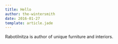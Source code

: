 ```yaml
---
title: Hello
author: the-wintersmith
date: 2016-01-27
template: article.jade
---
```


Rabotilnitza is author of unique furniture and interiors.
